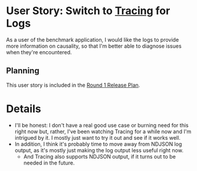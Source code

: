 # User Story: Switch to [Tracing](https://lib.rs/crates/tracing) for Logs

As a user of the benchmark application,
  I would like the logs to provide more information on causality,
  so that I'm better able to diagnose issues when they're encountered.


## Planning

This user story is included in the
  [Round 1 Release Plan](../plans/0001-round-1.md).


# Details

* I'll be honest: I don't have a real good use case or burning need for this right now
    but, rather, I've been watching Tracing for a while now and I'm intrigued by it.
  I mostly just want to try it out and see if it works well.
* In addition, I think it's probably time to move away from NDJSON log output,
    as it's mostly just making the log output less useful right now.
    * And Tracing also supports NDJSON output, if it turns out to be needed in the future.